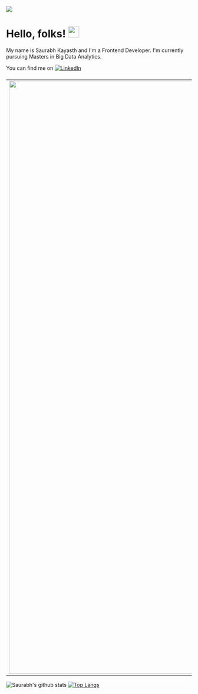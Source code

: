 <img src="https://mir-s3-cdn-cf.behance.net/project_modules/max_1200/79731568097599.5b50bca477735.jpg"/>

# Hello, folks! <img src="https://raw.githubusercontent.com/MartinHeinz/MartinHeinz/master/wave.gif" width="30px">
My name is Saurabh Kayasth and I'm a Frontend Developer. I'm currently pursuing Masters in Big Data Analytics.
<!-- Actual text -->

You can find me on [![LinkedIn][1.2]][1]

<!-- Icons -->

[1.2]: https://img.shields.io/badge/-LinkedIn-0e76a8?style=plastic&logo=linkedIn (LinkedIn icon without padding)

<!-- Links to your social media accounts -->

[1]: https://www.linkedin.com/in/saurabh-kayasth-684887148/
#####
|  |  |  |
|-------------------------------------:|:------------------------------:|:------------------------------:|
|<img width="1604" alt="screen shot 2017-08-07 at 12 18 15 pm" src="https://user-images.githubusercontent.com/30195666/138108436-f3b8f831-42c9-4466-b4a5-4050ef886a94.png">|<img width="1604" alt="screen shot 2017-08-07 at 12 18 15 pm" src="https://user-images.githubusercontent.com/30195666/138109205-2cdba463-4743-41ad-bc51-ee3a9b4c1053.png">|<img width="1604" alt="screen shot 2017-08-07 at 12 18 15 pm" src="https://user-images.githubusercontent.com/30195666/90257198-763c9880-de64-11ea-8660-016120f27558.png">|

![Saurabh's github stats](https://github-readme-stats.vercel.app/api?username=saurabh-kayasth&show_icons=true&theme=dark&count_private=true&include_all_commits=true&hide_title=true&hide_border=true&bg_color=0,000000,12040d,190a1a,171228,051937&icon_color=ff5b77&text_color=e5e5e5)
[![Top Langs](https://github-readme-stats.vercel.app/api/top-langs/?username=saurabh-kayasth&theme=dark&layout=compact&hide_border=true&bg_color=0,051937,171228,190a1a,12040d,000000)](https://github.com/saurabh-kayasth/github-readme-stats&text_color=e5e5e5)

<!--
**Saurabh-kayasth/saurabh-kayasth** is a ✨ _special_ ✨ repository because its `README.md` (this file) appears on your GitHub profile.

Here are some ideas to get you started:

- 🔭 I’m currently working on ...
- 🌱 I’m currently learning ...
- 👯 I’m looking to collaborate on ...
- 🤔 I’m looking for help with ...
- 💬 Ask me about ...
- 📫 How to reach me: ...
- 😄 Pronouns: ...
- ⚡ Fun fact: ...
-->
